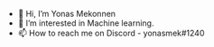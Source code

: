 - 👋 Hi, I’m Yonas Mekonnen
- 👀 I’m interested in Machine learning.
- 📫 How to reach me on Discord - yonasmek#1240

<!---
ymekonn1/ymekonn1 is a ✨ special ✨ repository because its `README.md` (this file) appears on your GitHub profile.
You can click the Preview link to take a look at your changes.
--->
